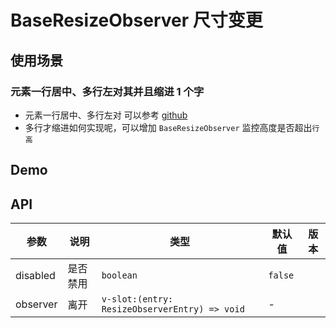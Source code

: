 # BaseResizeObserver 尺寸变更

## 使用场景

### 元素一行居中、多行左对其并且缩进 1 个字

- 元素一行居中、多行左对 可以参考 [github](https://github.com/XboxYan/notes/issues/13)
- 多行才缩进如何实现呢，可以增加 `BaseResizeObserver` 监控高度是否超出`行高`

## Demo

<preview path="./base-resize-observer-demo.vue" title="基本使用"></preview>

## API

| 参数     | 说明     | 类型                                          | 默认值  | 版本 |
| -------- | -------- | --------------------------------------------- | ------- | ---- |
| disabled | 是否禁用 | `boolean`                                     | `false` |      |
| observer | 离开     | `v-slot:(entry: ResizeObserverEntry) => void` | \-      |      |
